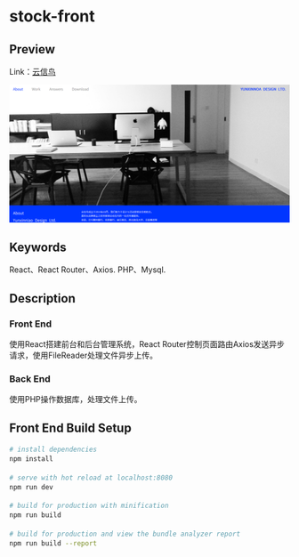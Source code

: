 # stock-front

## Preview
Link：<a href="http://yunxinniao.com" target="_blank">云信鸟</a>

![index page](./preview-images/index.png)

## Keywords  
React、React Router、Axios.
PHP、Mysql.

## Description
### Front End

使用React搭建前台和后台管理系统，React Router控制页面路由Axios发送异步请求，使用FileReader处理文件异步上传。

### Back End  

使用PHP操作数据库，处理文件上传。 

## Front End Build Setup
``` bash
# install dependencies
npm install

# serve with hot reload at localhost:8080
npm run dev

# build for production with minification
npm run build

# build for production and view the bundle analyzer report
npm run build --report
```

